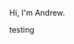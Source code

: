 Hi, I'm Andrew.

testing

<!---
awesel/awesel is a ✨ special ✨ repository because its `README.md` (this file) appears on your GitHub profile.
You can click the Preview link to take a look at your changes.
--->
